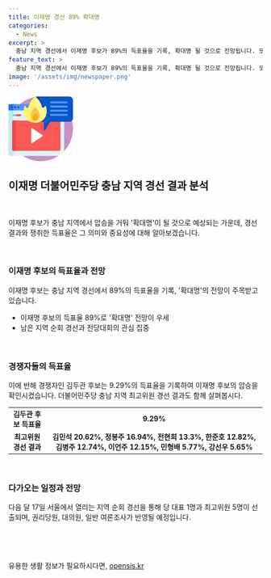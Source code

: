 ```yaml
---
title: 이재명 경선 89% 확대명
categories:
  - News
excerpt: >
  충남 지역 경선에서 이재명 후보가 89%의 득표율을 기록, 확대명 될 것으로 전망됩니다. 또한, 경쟁자들을 크게 앞선 모습을 보여주며 독주 체제를 굳히고 있습니다. 충남 지역 최고위원 경선 결과는 김민석 20.62%, 정봉주 16.94%, 전현희 13.3% 등으로 집계됐으며, 이는 다음 달 17일 서울에서 종료될 전당대회에서 당 대표 1명과 최고위원 5명이 선출될 것으로 예상됩니다.
feature_text: >
  충남 지역 경선에서 이재명 후보가 89%의 득표율을 기록, 확대명 될 것으로 전망됩니다. 또한, 경쟁자들을 크게 앞선 모습을 보여주며 독주 체제를 굳히고 있습니다. 충남 지역 최고위원 경선 결과는 김민석 20.62%, 정봉주 16.94%, 전현희 13.3% 등으로 집계됐으며, 이는 다음 달 17일 서울에서 종료될 전당대회에서 당 대표 1명과 최고위원 5명이 선출될 것으로 예상됩니다.
image: '/assets/img/newspaper.png'
---
```


<p><img src="/assets/img/news.png" alt="rentncar 속보" /></p>

<h2 data-ke-size="size26">이재명 더불어민주당 충남 지역 경선 결과 분석</h2>

<p data-ke-size="size16">&nbsp;</p>

<p>이재명 후보가 충남 지역에서 압승을 거둬 '확대명'이 될 것으로 예상되는 가운데, 경선 결과와 쟁취한 득표율은 그 의미와 중요성에 대해 알아보겠습니다.</p>

<p data-ke-size="size16">&nbsp;</p>

<h3>이재명 후보의 득표율과 전망</h3>

<p data-ke-size="size16">이재명 후보는 충남 지역 경선에서 89%의 득표율을 기록, '확대명'의 전망이 주목받고 있습니다.</p>

<ul>
  <li>이재명 후보의 득표율 89%로 '확대명' 전망이 우세</li>
  <li>남은 지역 순회 경선과 전당대회의 관심 집중</li>
</ul>

<p data-ke-size="size16">&nbsp;</p>

<h3>경쟁자들의 득표율</h3>

<p data-ke-size="size16">이에 반해 경쟁자인 김두관 후보는 9.29%의 득표율을 기록하여 이재명 후보의 압승을 확인시켰습니다. 더불어민주당 충남 지역 최고위원 경선 결과도 함께 살펴봅시다.</p>

<table>
    <tr>
        <td style="text-align: center; height: 17px;"><b>김두관 후보 득표율</b></td>
        <td style="text-align: center; height: 17px;"><b>9.29%</b></td>
    </tr>
    <tr>
        <td style="text-align: center; height: 17px;"><b>최고위원 경선 결과</b></td>
        <td style="text-align: center; height: 17px;"><b>김민석 20.62%, 정봉주 16.94%, 전현희 13.3%, 한준호 12.82%, 김병주 12.74%, 이언주 12.15%, 민형배 5.77%, 강선우 5.65%</b></td>
    </tr>
</table>

<p data-ke-size="size16">&nbsp;</p>

<h3>다가오는 일정과 전망</h3>

<p data-ke-size="size16">다음 달 17일 서울에서 열리는 지역 순회 경선을 통해 당 대표 1명과 최고위원 5명이 선출되며, 권리당원, 대의원, 일반 여론조사가 반영될 예정입니다.</p>

<p data-ke-size="size16">&nbsp;</p>

<p data-ke-size="size16">&nbsp;</p>
유용한 생활 정보가 필요하시다면, <a href="https://opensis.kr" rel="dofollow">opensis.kr</a>


